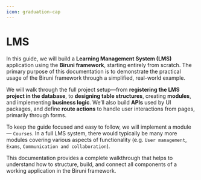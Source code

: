 ```yaml
---
icon: graduation-cap
---
```


# LMS

In this guide, we will build a **Learning Management System (LMS)** application using the **Biruni framework**, starting entirely from scratch. The primary purpose of this documentation is to demonstrate the practical usage of the Biruni framework through a simplified, real-world example.

We will walk through the full project setup—from **registering the LMS project in the database**, to **designing table structures**, creating **modules**, and implementing **business logic**. We’ll also build **APIs** used by UI packages, and define **route actions** to handle user interactions from pages, primarily through forms.

To keep the guide focused and easy to follow, we will implement a module — `Courses`. In a full LMS system, there would typically be many more modules covering various aspects of functionality (e.g. `User management`, `Exams`, `Communication and collaboration`).

This documentation provides a complete walkthrough that helps to understand how to structure, build, and connect all components of a working application in the Biruni framework.
